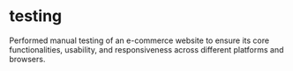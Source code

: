 # testing
Performed manual testing of an e-commerce website to ensure its core functionalities, usability, and responsiveness across different platforms and browsers.
